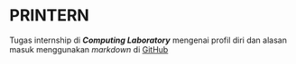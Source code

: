 # PRINTERN
Tugas internship di **_Computing Laboratory_** mengenai profil diri dan alasan masuk menggunakan _markdown_ di [GitHub](https://help.github.com/articles/basic-writing-and-formatting-syntax/)
